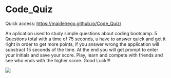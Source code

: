 # Code_Quiz

Quick access: https://maidelrego.github.io/Code_Quiz/

An aplication used to study simple questions about coding bootcamp.
5 Questions total with a time of 75 seconds, u have to answer quick and get it right in order to get more points, if you answer wrong the application will substract 15 seconds of the time.
At the end you will get prompt to enter your initials and save your score.
Play, learn and compete with friends and see who ends with the higher score.
Good Luck!!!


![](gif.gif)
